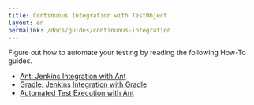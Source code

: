 ```yaml
---
title: Continuous Integration with TestObject
layout: en
permalink: /docs/guides/continuous-integration
---
```


Figure out how to automate your testing by reading the following How-To guides.

+ <a href="/docs/guides/jenkins-ant-task/">Ant: Jenkins Integration with Ant</a>
+ <a href="/docs/guides/jenkins-gradle-task/">Gradle: Jenkins Integration with Gradle</a>
+ <a href="/docs/guides/ant-task">Automated Test Execution with Ant</a>
